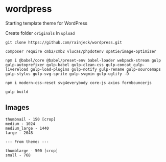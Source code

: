 # wordpress

Starting template theme for WordPress

Create folder `originals` in `upload`

`git clone https://github.com/rainjeck/wordpress.git`

`composer require cmb2/cmb2 vlucas/phpdotenv spatie/image-optimizer`

`npm i @babel/core @babel/preset-env babel-loader webpack-stream gulp gulp-autoprefixer gulp-babel gulp-clean-css gulp-concat gulp-livereload gulp-load-plugins gulp-notify gulp-rename gulp-sourcemaps gulp-stylus gulp-svg-sprite gulp-svgmin gulp-uglify -D`

`npm i modern-css-reset svg4everybody core-js axios formbouncerjs`

`gulp build`

## Images

```
thumbnail - 150 [crop]
medium - 1024
medium_large - 1440
large - 2048

--- From theme: ---

thumblarge - 500 [crop]
small - 768
```
